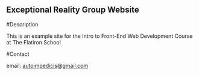 Exceptional Reality Group Website
---

#Description

This is an example site for the Intro to Front-End Web Development Course at The Flatiron School

#Contact

email: autoimpedicis@gmail.com
